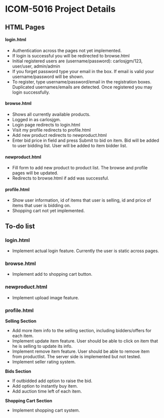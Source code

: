 <h1> ICOM-5016 Project Details </h1>

<h2> HTML Pages </h2>
<h4>login.html</h4>
<ul>
<li>Authentication across the pages not yet implemented.</li>
<li>If login is successful you will be redirected to browse.html</li>
<li>Initial registered users are (username/password): carlosjgm/123, user/user, admin/admin</li>
<li>If you forget password type your email in the box. If email is valid your username/password will be shown.</li>
<li>To register, type username/password/email in the registration boxes. Duplicated usernames/emails are detected. Once registered you may login successfully.</li>
</ul>

<h4>browse.html</h4>
<ul>
<li>Shows all currently available products.</li>
<li>Logged in as carlosjgm.</li>
<li>Login page redirects to login.html</li>
<li>Visit my profile redirects to profile.html</li>
<li>Add new product redirects to newproduct.html</li>
<li>Enter bid price in field and press Submit to bid on item. Bid will be added to user bidding list. User will be added to item bidder list. </li>
</ul>

<h4>newproduct.html</h4>
<ul>
<li>Fill form to add new product to product list. The browse and profile pages will be updated.</li>
<li>Redirects to browse.html if add was successful.</li>
</ul>

<h4>profile.html</h4>
<ul>
<li>Show user information, id of items that user is selling, id and price of items that user is bidding on.</li>
<li>Shopping cart not yet implemented.</li>
</ul>

<h2>To-do list</h2>
<h3>login.html</h3>
<ul>
<li>Implement actual login feature. Currently the user is static across pages.</li>
</ul>

<h3>browse.html</h3>
<ul>
<li>Implement add to shopping cart button.</li>
</ul>

<h3>newproduct.html</h3>
<ul>
<li>Implement upload image feature.</li>
</ul>

<h3>profile.html</h3>
<strong>Selling Section</strong>
<ul>
<li>Add more item info to the selling section, including bidders/offers for each item.</li>
<li>Implement update item feature. User should be able to click on item that he is selling to update its info.</li>
<li>Implement remove item feature. User should be able to remove item from productlist. The server side  is implemented but not tested.</li>
<li>Implement seller rating system.</li>
</ul>

<strong>Bids Section</strong>
<ul>
<li>If outbidded add option to raise the bid.</li>
<li>Add option to instantly buy item.</li>
<li>Add auction time left of each item.</li>
</ul>

<strong>Shopping Cart Section</strong>
<ul>
<li>Implement shopping cart system.</li>
</ul>